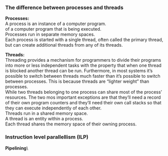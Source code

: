 ### The difference between processes and threads

**Processes:**\
A process is an instance of a computer program.\
of a computer program that is being executed.\
Processes run in separate memory spaces.\
Each process is started with a single thread, often called the primary thread, but can create additional threads from any of its threads.

**Threads:**\
Threading provides a mechanism for programmers to divide their programs into more or less independent tasks with the property that when one thread is blocked another thread can be run. Furthermore, in most systems it’s possible to switch between threads much faster than it’s possible to switch between processes. This is because threads are “lighter weight” than processes.\
While two threads belonging to one process can share most of the process’ resources. The two mos important exceptions are that they’ll need a record of their own program counters
and they’ll need their own call stacks so that they can execute independently of each
other.\
Threads run in a shared memory space.\
A thread is an entity within a process.\
Each thread shares the memory space of their owning process.

### Instruction level parallellism (ILP)

**Pipelining**\